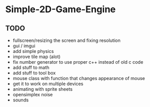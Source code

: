 # Simple-2D-Game-Engine

## TODO

- fullscreen/resizing the screen and fixing resolution
- gui / imgui
- add simple physics
- improve tile map (alot)
- fix number generator to use proper c++ instead of old c code
- add stuff to math
- add stuff to tool box
- mouse class with function that changes appearance of mouse
- get it to work on multiple devices
- animating with sprite sheets
- opensimplex noise 
- sounds
